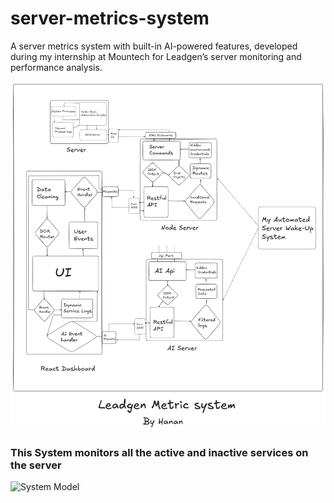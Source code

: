 # server-metrics-system
A server metrics system with built-in AI-powered features, developed during my internship at Mountech for Leadgen’s server monitoring and performance analysis.

![System Model](./Leadgen-metrics-model.png)

### This System monitors all the active and inactive services on the server

![System Model](./sceeenshot.png)
